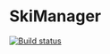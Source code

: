 # SkiManager

[![Build status](https://img.shields.io/appveyor/ci/tnv/skimanager.svg?style=flat-square&label=AppVeyorBuild)](https://ci.appveyor.com/project/tnv/skimanager)
